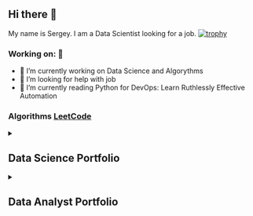 ## Hi there 👋
My name is Sergey. I am a Data Scientist looking for a job.
[![trophy](https://github-profile-trophy.vercel.app/?username=ryo-ma&theme=onedark)](https://github.com/ryo-ma/github-profile-trophy)

### Working on: 🚀
- 🔭 I’m currently working on Data Science and Algorythms
- 🤔 I’m looking for help with job
- 🌱 I’m currently reading Python for DevOps: Learn Ruthlessly Effective Automation

### Algorithms [LeetCode](https://leetcode.com/u/Sergey-Misyura/)

<details><summary><h2>Data Science Portfolio</h2></summary>
    ● Analysis of the volume of a stable part of funds <a href=https://github.com/Sergey-Misyura/virtual-internship-sber>Sber Virtual Internship</a><br>
    ● Service for assigning ratings and categories to film reviews <a href=https://github.com/Sergey-Misyura/Pet-projects-DS/tree/main/Movie%20review%20classifier>Movie review classifier</a><br>
    ● Classifier of agricultural crops based on changes in vegetation indices in time sequence <a href=https://github.com/Sergey-Misyura/digital-breakthrough/tree/main/Innopolis>Agricultural classifier</a><br>
    ● Falcon 9 first stage landing success. <a href=https://github.com/Sergey-Misyura/IBM-Data-Science/blob/main/10.%20Data%20Science%20and%20Machine%20Learning%20Capstone%20Project/Module%205%20-%20Present%20Your%20Data-Driven%20Insights/ds-capstone-template-edx.pdf>Falcon 9 project</a><br>
    ● Classifying European Money Denominations <a href=https://github.com/Sergey-Misyura/IBM-Deep-Learning/tree/main/6.%20Applied%20Deep%20Learning%20Capstone%20Project>Money project</a><br>
</details>

<details><summary><h2>Data Analyst Portfolio</h2></summary>
    ● Analysis Adidas US retailers sales <a href=https://github.com/Sergey-Misyura/Adidas-Sales-Analysis>Adidas Analysis</a><br>
    ● Analysis Adidas US retailers sales <a href=https://github.com/Sergey-Misyura/Adidas-Sales-Analysis>Adidas Analysis</a><br>
    ● Analysis Adidas US retailers sales <a href=https://github.com/Sergey-Misyura/Adidas-Sales-Analysis>Adidas Analysis</a><br>


<details><summary><h2>Certificates</h2></summary>
Content goes here.
</details>

<details><summary><h2>Books</h2></summary>
Content goes here.
</details>

<details><summary><h2>Additional education/Courses</h2></summary>
Content goes here.
</details>

## Languages and Tools 
<div>


